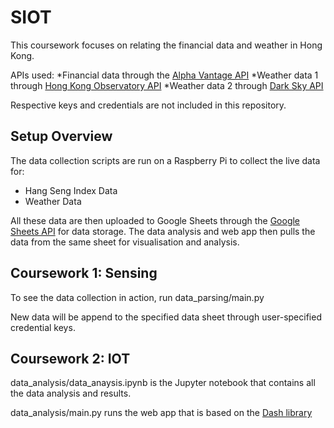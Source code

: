 # SIOT
 


This coursework focuses on relating the financial data and weather in Hong Kong.

APIs used:
*Financial data through the [Alpha Vantage API](https://www.alphavantage.co/)
*Weather data 1 through [Hong Kong Observatory API](https://www.hko.gov.hk/en/abouthko/opendata_intro.htm)
*Weather data 2 through [Dark Sky API](https://darksky.net/dev/docs)

Respective keys and credentials are not included in this repository.

## Setup Overview

The data collection scripts are run on a Raspberry Pi to collect the live data for:
* Hang Seng Index Data
* Weather Data

All these data are then uploaded to Google Sheets through the [Google Sheets API](https://developers.google.com/sheets/api/) for data storage. The data analysis and web app then pulls the data from the same sheet for visualisation and analysis.

## Coursework 1: Sensing

To see the data collection in action, run data_parsing/main.py

New data will be append to the specified data sheet through user-specified credential keys.

## Coursework 2: IOT

data_analysis/data_anaysis.ipynb is the Jupyter notebook that contains all the data analysis and results.

data_analysis/main.py runs the web app that is based on the [Dash library](https://dash.plot.ly/)